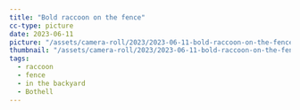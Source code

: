 ```yaml
---
title: "Bold raccoon on the fence"
cc-type: picture
date: 2023-06-11
picture: "/assets/camera-roll/2023/2023-06-11-bold-raccoon-on-the-fence/20230611_205151902_iOS.jpg"
thumbnail: "/assets/camera-roll/2023/2023-06-11-bold-raccoon-on-the-fence/20230611_205151902_iOS-thumbnail.jpg"
tags:
  - raccoon
  - fence
  - in the backyard
  - Bothell
---
```

